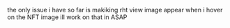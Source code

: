 the only issue i have so far is makiking rht view image appear when i hover on the NFT image
ill work on that in ASAP
